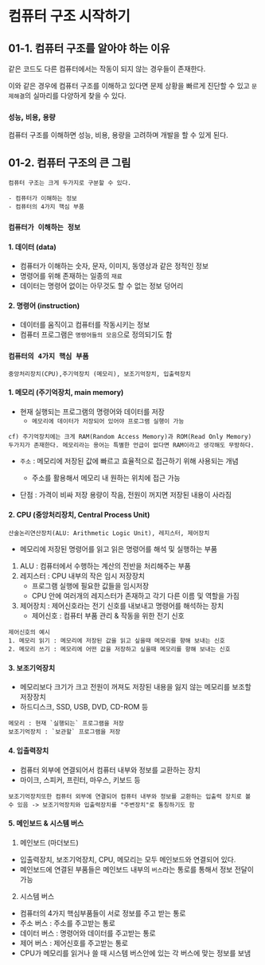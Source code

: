 # 컴퓨터 구조 시작하기

## 01-1. 컴퓨터 구조를 알아야 하는 이유

같은 코드도 다른 컴퓨터에서는 작동이 되지 않는 경우들이 존재한다.

이와 같은 경우에 컴퓨터 구조를 이해하고 있다면 문제 상황을 빠르게 진단할 수 있고 `문제해결`의 실마리를 다양하게 찾을 수 있다.

### `성능`, `비용`, `용량`

컴퓨터 구조를 이해하면 성능, 비용, 용량을 고려하며 개발을 할 수 있게 된다.


## 01-2. 컴퓨터 구조의 큰 그림

```
컴퓨터 구조는 크게 두가지로 구분할 수 있다.

- 컴퓨터가 이해하는 정보
- 컴퓨터의 4가지 핵심 부품
```

### `컴퓨터가 이해하는 정보`

#### 1. 데이터 (data)
  - 컴퓨터가 이해하는 숫자, 문자, 이미지, 동영상과 같은 정적인 정보
  - 명령어를 위해 존재하는 일종의 `재료`
  - 데이터는 명령어 없이는 아무것도 할 수 없는 정보 덩어리

#### 2. 명령어 (instruction)
  - 데이터를 움직이고 컴퓨터를 작동시키는 정보
  - 컴퓨터 프로그램은 `명령어들의 모음`으로 정의되기도 함


### `컴퓨터의 4가지 핵심 부품`

```
중앙처리장치(CPU),주기억장치 (메모리), 보조기억장치, 입출력장치
```

#### 1. 메모리 (주기억장치, main memory)
- 현재 실행되는 프로그램의 명령어와 데이터를 저장
  - `메모리에 데이터가 저장되어 있어야 프로그램 실행이 가능`

```
cf) 주기억장치에는 크게 RAM(Random Access Memory)과 ROM(Read Only Memory) 두가지가 존재한다. 메모리라는 용어는 특별한 언급이 없다면 RAM이라고 생각해도 무방하다.
```

- `주소` : 메모리에 저장된 값에 빠르고 효율적으로 접근하기 위해 사용되는 개념
  - 주소를 활용해서 메모리 내 원하는 위치에 접근 가능

- 단점 : 가격이 비싸 저장 용량이 작음, 전원이 꺼지면 저장된 내용이 사라짐


#### 2. CPU (중앙처리장치, Central Process Unit)
```
산술논리연산장치(ALU: Arithmetic Logic Unit), 레지스터, 제어장치
```

- 메모리에 저장된 명령어를 읽고 읽은 명령어를 해석 및 실행하는 부품

1. ALU : 컴퓨터에서 수행하는 계산의 전반을 처리해주는 부품
2. 레지스터 : CPU 내부의 작은 임시 저장장치
    - 프로그램 실행에 필요한 값들을 임시저장
    - CPU 안에 여러개의 레지스터가 존재하고 각기 다른 이름 및 역할을 가짐
3. 제어장치 : 제어신호라는 전기 신호를 내보내고 명령어를 해석하는 장치
    - 제어신호 : 컴퓨터 부품 관리 & 작동을 위한 전기 신호
```
제어신호의 예시
1. 메모리 읽기 : 메모리에 저장된 값을 읽고 싶을때 메모리를 향해 보내는 신호
2. 메모리 쓰기 : 메모리에 어떤 값을 저장하고 싶을때 메모리를 향해 보내는 신호
```

#### 3. 보조기억장치

- 메모리보다 크기가 크고 전원이 꺼져도 저장된 내용을 잃지 않는 메모리를 보조할 저장장치
- 하드디스크, SSD, USB, DVD, CD-ROM 등

```
메모리 : 현재 `실행되는` 프로그램을 저장
보조기억장치 : `보관할` 프로그램을 저장
```

#### 4. 입출력장치
- 컴퓨터 외부에 연결되어서 컴퓨터 내부와 정보를 교환하는 장치
- 마이크, 스피커, 프린터, 마우스, 키보드 등

```
보조기억장치또한 컴퓨터 외부에 연결되어 컴퓨터 내부와 정보를 교환하는 입출력 장치로 볼 수 있음 -> 보조기억장치와 입출력장치를 "주변장치"로 통칭하기도 함
```

#### 5. 메인보드 & 시스템 버스

1. 메인보드 (마더보드)
  - 입출력장치, 보조기억장치, CPU, 메모리는 모두 메인보드와 연결되어 있다.
  - 메인보드에 연결된 부품들은 메인보드 내부의 `버스`라는 통로를 통해서 정보 전달이 가능

2. 시스템 버스
  - 컴퓨터의 4가지 핵심부품들이 서로 정보를 주고 받는 통로
  - 주소 버스 : 주소를 주고받는 통로
  - 데이터 버스 : 명령어와 데이터를 주고받는 통로
  - 제어 버스 : 제어신호를 주고받는 통로
  - CPU가 메모리를 읽거나 쓸 때 시스템 버스안에 있는 각 버스에 맞는 정보를 보냄

